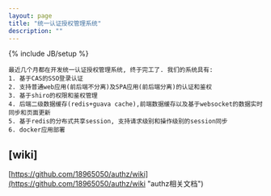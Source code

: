 ```yaml
---
layout: page
title: "统一认证授权管理系统"
description: ""
---
```

{% include JB/setup %}

    最近几个月都在开发统一认证授权管理系统, 终于完工了. 我们的系统具有:
    1. 基于CAS的SSO登录认证
    2. 支持普通web应用(前后端不分离)及SPA应用(前后端分离)的认证和鉴权
    3. 基于shiro的权限和鉴权管理
    4. 后端二级数据缓存(redis+guava cache),前端数据缓存以及基于websocket的数据实时同步和页面更新
    5. 基于redis的分布式共享session, 支持请求级别和操作级别的session同步
    6. docker应用部署


## [wiki]
[https://github.com/18965050/authz/wiki](https://github.com/18965050/authz/wiki "authz相关文档")
